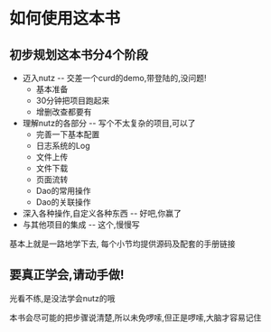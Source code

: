 # 如何使用这本书

## 初步规划这本书分4个阶段


* 迈入nutz -- 交差一个curd的demo,带登陆的,没问题!
	*  基本准备
	*  30分钟把项目跑起来
	*  增删改查都要有
* 理解nutz的各部分 -- 写个不太复杂的项目,可以了
	* 完善一下基本配置
	* 日志系统的Log
	* 文件上传
	* 文件下载
	* 页面流转
	* Dao的常用操作
	* Dao的关联操作
* 深入各种操作,自定义各种东西 -- 好吧,你赢了
* 与其他项目的集成 -- 这个,慢慢写

基本上就是一路地学下去, 每个小节均提供源码及配套的手册链接

## 要真正学会,请动手做!

光看不练,是没法学会nutz的哦

本书会尽可能的把步骤说清楚,所以未免啰嗦,但正是啰嗦,大脑才容易记住
